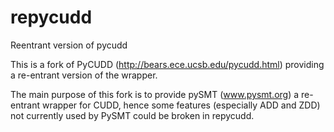 # repycudd
Reentrant version of pycudd

This is a fork of PyCUDD (http://bears.ece.ucsb.edu/pycudd.html)
providing a re-entrant version of the wrapper.

The main purpose of this fork is to provide pySMT (www.pysmt.org) a
re-entrant wrapper for CUDD, hence some features (especially ADD and ZDD) not currently used by PySMT could be broken in repycudd.
